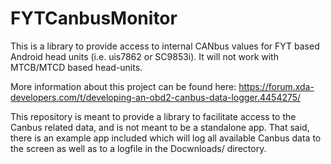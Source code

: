 # FYTCanbusMonitor

This is a library to provide access to internal CANbus values for FYT based Android head units (i.e. uis7862 or SC9853i).
It will not work with MTCB/MTCD based head-units.

More information about this project can be found here: https://forum.xda-developers.com/t/developing-an-obd2-canbus-data-logger.4454275/

This repository is meant to provide a library to facilitate access to the Canbus related data, and is not meant to be a standalone app.
That said, there is an example app included which will log all available Canbus data to the screen as well as to a logfile in the Docwnloads/
directory.
